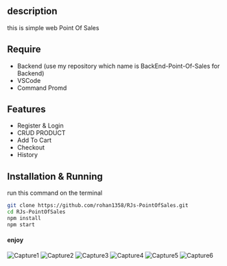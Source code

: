 ## description

this is simple web Point Of Sales 

## Require

- Backend (use my repository which name is BackEnd-Point-Of-Sales for Backend)
- VSCode
- Command Promd

## Features
- Register & Login
- CRUD PRODUCT
- Add To Cart
- Checkout
- History

## Installation & Running

run this command on the terminal

```bash
git clone https://github.com/rohan1358/RJs-PointOfSales.git
cd RJs-PointOfSales
npm install
npm start
```

#### enjoy
![Capture1](https://user-images.githubusercontent.com/28683986/77813157-e37ba700-70d8-11ea-9f32-953408ceb971.PNG)
![Capture2](https://user-images.githubusercontent.com/28683986/77813159-e7a7c480-70d8-11ea-8b97-87fb277c8d97.PNG)
![Capture3](https://user-images.githubusercontent.com/28683986/77813160-e8d8f180-70d8-11ea-86af-aea2a698339a.PNG)
![Capture4](https://user-images.githubusercontent.com/28683986/77813162-e9718800-70d8-11ea-8cb3-d5e73e330b8b.PNG)
![Capture5](https://user-images.githubusercontent.com/28683986/77813163-eb3b4b80-70d8-11ea-89d0-dcbead8332f7.PNG)
![Capture6](https://user-images.githubusercontent.com/28683986/77813165-ec6c7880-70d8-11ea-870d-269e299a8601.PNG)
